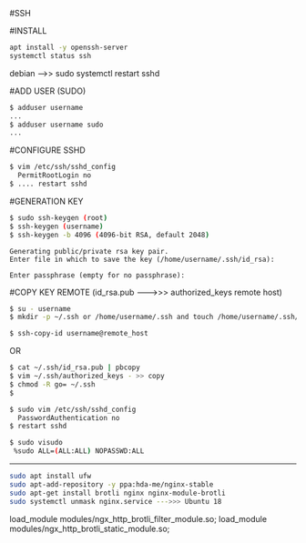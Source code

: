#SSH

#INSTALL
```bash
apt install -y openssh-server
systemctl status ssh
```

debian -->> sudo systemctl restart sshd



#ADD USER (SUDO)
```bash
$ adduser username
...
$ adduser username sudo
...
```

#CONFIGURE SSHD
```bash
$ vim /etc/ssh/sshd_config
  PermitRootLogin no
$ .... restart sshd
```

#GENERATION KEY
```bash
$ sudo ssh-keygen (root)
$ ssh-keygen (username)
$ ssh-keygen -b 4096 (4096-bit RSA, default 2048)
```

```output
Generating public/private rsa key pair.
Enter file in which to save the key (/home/username/.ssh/id_rsa):

Enter passphrase (empty for no passphrase):
```

#COPY KEY REMOTE (id_rsa.pub --->>> authorized_keys remote host)
```bash
$ su - username
$ mkdir -p ~/.ssh or /home/username/.ssh and touch /home/username/.ssh/authorized_keys

$ ssh-copy-id username@remote_host
```
OR
```bash
$ cat ~/.ssh/id_rsa.pub | pbcopy
$ vim ~/.ssh/authorized_keys - >> copy
$ chmod -R go= ~/.ssh
$ 
```

```bash
$ sudo vim /etc/ssh/sshd_config
  PasswordAuthentication no
$ restart sshd
```
```bash
$ sudo visudo 
 %sudo ALL=(ALL:ALL) NOPASSWD:ALL
```
-----------------

```bash
sudo apt install ufw
sudo apt-add-repository -y ppa:hda-me/nginx-stable
sudo apt-get install brotli nginx nginx-module-brotli
sudo systemctl unmask nginx.service --->>> Ubuntu 18
```


 load_module modules/ngx_http_brotli_filter_module.so;
 load_module modules/ngx_http_brotli_static_module.so;

